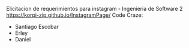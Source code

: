 Elicitacion de requerimientos para instagram - Ingenieria de Software 2
https://korpi-zip.github.io/InstagramPage/
Code Craze:
- Santiago Escobar
- Erley
- Daniel 

